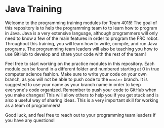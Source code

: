 # Java Training

Welcome to the programming training modules for Team 4015!  The goal of this repository is to help the programming team to to learn how to program in Java.  Java is a very extensive language, although programmers will only need to know a few of the main features in order to program the FRC robot.  Throughout this training, you will learn how to write, compile, and run Java programs.  The programming team leaders will also be teaching you how to use GitHub to develop and share your code with the rest of the team!

Feel free to start working on the practice modules in this repository.  Each module can be found in a different folder and numbered starting at 0 in true computer science fashion.  Make sure to write your code on your own branch, as you will not be able to push code to the `master` branch.  It is suggested to use your name as your branch name in order to keep everyone's code organized.  Remember to push your code to GitHub when you make changes!  This will allow others to help you if you get stuck and is also a useful way of sharing ideas.  This is a very important skill for working as a team of programmers!

Good luck, and feel free to reach out to your programming team leaders if you have any questions!
